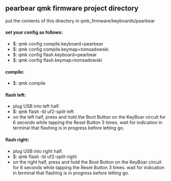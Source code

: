 ## pearbear qmk firmware project directory

put the contents of this directory in qmk_firmware/keyboards/pearbear

#### set your config as follows:
- $: qmk config compile.keyboard=pearbear
- $: qmk config compile.keymap=tomsadowski
- $: qmk config flash.keyboard=pearbear
- $: qmk config flash.keymap=tomsadowski


#### compile:   
- $: qmk compile


#### flash left: 
- plug USB into left half.
- $: qmk flash -bl uf2-split-left
- on the left half, press and hold the Boot Button on the KeyBoar circuit for 6 seconds while tapping the Reset Button 3 times. wait for indication in terminal that flashing is in progress before letting go.


#### flash right: 
- plug USB into right half.
- $: qmk flash -bl uf2-split-right
- on the right half, press and hold the Boot Button on the KeyBoar circuit for 6 seconds while tapping the Reset Button 3 times. wait for indication in terminal that flashing is in progress before letting go.
